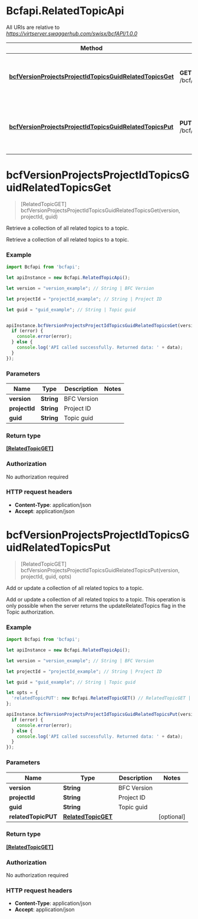 # Bcfapi.RelatedTopicApi

All URIs are relative to *https://virtserver.swaggerhub.com/swisx/bcfAPI/1.0.0*

Method | HTTP request | Description
------------- | ------------- | -------------
[**bcfVersionProjectsProjectIdTopicsGuidRelatedTopicsGet**](RelatedTopicApi.md#bcfVersionProjectsProjectIdTopicsGuidRelatedTopicsGet) | **GET** /bcf/{version}/projects/{project_id}/topics/{guid}/related_topics | Retrieve a collection of all related topics to a topic.
[**bcfVersionProjectsProjectIdTopicsGuidRelatedTopicsPut**](RelatedTopicApi.md#bcfVersionProjectsProjectIdTopicsGuidRelatedTopicsPut) | **PUT** /bcf/{version}/projects/{project_id}/topics/{guid}/related_topics | Add or update a collection of all related topics to a topic.


<a name="bcfVersionProjectsProjectIdTopicsGuidRelatedTopicsGet"></a>
# **bcfVersionProjectsProjectIdTopicsGuidRelatedTopicsGet**
> [RelatedTopicGET] bcfVersionProjectsProjectIdTopicsGuidRelatedTopicsGet(version, projectId, guid)

Retrieve a collection of all related topics to a topic.

Retrieve a collection of all related topics to a topic.

### Example
```javascript
import Bcfapi from 'bcfapi';

let apiInstance = new Bcfapi.RelatedTopicApi();

let version = "version_example"; // String | BFC Version

let projectId = "projectId_example"; // String | Project ID

let guid = "guid_example"; // String | Topic guid


apiInstance.bcfVersionProjectsProjectIdTopicsGuidRelatedTopicsGet(version, projectId, guid, (error, data, response) => {
  if (error) {
    console.error(error);
  } else {
    console.log('API called successfully. Returned data: ' + data);
  }
});
```

### Parameters

Name | Type | Description  | Notes
------------- | ------------- | ------------- | -------------
 **version** | **String**| BFC Version | 
 **projectId** | **String**| Project ID | 
 **guid** | **String**| Topic guid | 

### Return type

[**[RelatedTopicGET]**](RelatedTopicGET.md)

### Authorization

No authorization required

### HTTP request headers

 - **Content-Type**: application/json
 - **Accept**: application/json

<a name="bcfVersionProjectsProjectIdTopicsGuidRelatedTopicsPut"></a>
# **bcfVersionProjectsProjectIdTopicsGuidRelatedTopicsPut**
> [RelatedTopicGET] bcfVersionProjectsProjectIdTopicsGuidRelatedTopicsPut(version, projectId, guid, opts)

Add or update a collection of all related topics to a topic.

Add or update a collection of all related topics to a topic. This operation is only possible when the server returns the updateRelatedTopics flag in the Topic authorization.

### Example
```javascript
import Bcfapi from 'bcfapi';

let apiInstance = new Bcfapi.RelatedTopicApi();

let version = "version_example"; // String | BFC Version

let projectId = "projectId_example"; // String | Project ID

let guid = "guid_example"; // String | Topic guid

let opts = { 
  'relatedTopicPUT': new Bcfapi.RelatedTopicGET() // RelatedTopicGET | 
};

apiInstance.bcfVersionProjectsProjectIdTopicsGuidRelatedTopicsPut(version, projectId, guid, opts, (error, data, response) => {
  if (error) {
    console.error(error);
  } else {
    console.log('API called successfully. Returned data: ' + data);
  }
});
```

### Parameters

Name | Type | Description  | Notes
------------- | ------------- | ------------- | -------------
 **version** | **String**| BFC Version | 
 **projectId** | **String**| Project ID | 
 **guid** | **String**| Topic guid | 
 **relatedTopicPUT** | [**RelatedTopicGET**](RelatedTopicGET.md)|  | [optional] 

### Return type

[**[RelatedTopicGET]**](RelatedTopicGET.md)

### Authorization

No authorization required

### HTTP request headers

 - **Content-Type**: application/json
 - **Accept**: application/json

